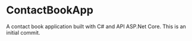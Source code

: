 # ContactBookApp
A contact book application built with C# and API ASP.Net Core. This is an initial commit.
